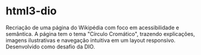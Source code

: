 # html3-dio
Recriação de uma página do Wikipédia com foco em acessibilidade e semântica. A página tem o tema "Círculo Cromático", trazendo explicações, imagens ilustrativas e navegação intuitiva em um layout responsivo. Desenvolvido como desafio da DIO.
